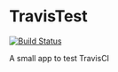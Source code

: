 # TravisTest
[![Build Status](https://travis-ci.org/Cadesh/TravisTest.svg?branch=master)](https://travis-ci.org/Cadesh/TravisTest)

A small app to test TravisCI

